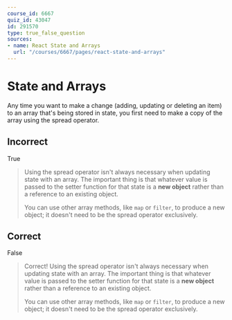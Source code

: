 ```yaml
---
course_id: 6667
quiz_id: 43047
id: 291570
type: true_false_question
sources:
- name: React State and Arrays
  url: "/courses/6667/pages/react-state-and-arrays"
---
```


# State and Arrays

Any time you want to make a change (adding, updating or deleting an item) to an
array that's being stored in state, you first need to make a copy of the array
using the spread operator.

## Incorrect

True

> Using the spread operator isn't always necessary when updating state with an
> array. The important thing is that whatever value is passed to the setter
> function for that state is a **new object** rather than a reference to an
> existing object.
> 
> You can use other array methods, like `map` or `filter`, to produce a new
> object; it doesn't need to be the spread operator exclusively.

## Correct

False

> Correct! Using the spread operator isn't always necessary when updating state
> with an array. The important thing is that whatever value is passed to the
> setter function for that state is a **new object** rather than a reference to an
> existing object.
> 
> You can use other array methods, like `map` or `filter`, to produce a new
> object; it doesn't need to be the spread operator exclusively.
